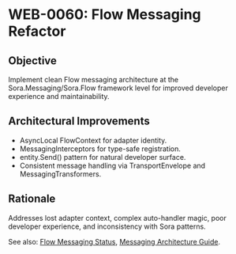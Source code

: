 # WEB-0060: Flow Messaging Refactor

## Objective
Implement clean Flow messaging architecture at the Sora.Messaging/Sora.Flow framework level for improved developer experience and maintainability.

## Architectural Improvements
- AsyncLocal FlowContext for adapter identity.
- MessagingInterceptors for type-safe registration.
- entity.Send() pattern for natural developer surface.
- Consistent message handling via TransportEnvelope and MessagingTransformers.

## Rationale
Addresses lost adapter context, complex auto-handler magic, poor developer experience, and inconsistency with Sora patterns.

See also: [Flow Messaging Status](../engineering/flow-messaging-status.md), [Messaging Architecture Guide](../guides/flow/flow-messaging-architecture.md).
